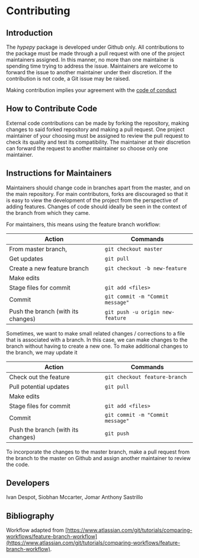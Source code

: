 # Contributing

## Introduction
The _hypepy_ package is developed under Github only. All contributions to the package must be made through a pull request with one of the project maintainers assigned. In this manner, no more than one maintainer is spending time trying to address the issue. Maintainers are welcome to forward the issue to another maintainer under their discretion. If the contribution is not code, a Git issue may be raised.

Making contribution implies your agreement with the [code of conduct](CONDUCT.md)

## How to Contribute Code
External code contributions can be made by forking the repository, making changes to said forked repository and making a pull request. One project maintainer of your choosing must be assigned to review the pull request to check its quality and test its compatibility. The maintainer at their discretion can forward the request to another maintainer so choose only one maintainer.

## Instructions for Maintainers
Maintainers should change code in branches apart from the master, and on the main repository. For main contributors, forks are discouraged so that it is easy to view the development of the project from the perspective of adding features. Changes of code should ideally be seen in the context of the branch from which they came.

For maintainers, this means using the feature branch workflow:

| Action | Commands |
| --- | --- |
| From master branch, | `git checkout master` |
| Get updates | `git pull` |
| Create a new feature branch | `git checkout -b new-feature` |
| Make edits | |
| Stage files for commit | `git add <files>` |
| Commit | `git commit -m "Commit message"` |
| Push the branch (with its changes)| `git push -u origin new-feature` |

Sometimes, we want to make small related changes / corrections to a file that is associated with a branch. In this case, we can make changes to the branch without having to create a new one. To make additional changes to the branch, we may update it

| Action | Commands |
| --- | --- |
| Check out the feature | `git checkout feature-branch` |
| Pull potential updates | `git pull` |
| Make edits | |
| Stage files for commit | `git add <files>` |
| Commit | `git commit -m "Commit message"` |
| Push the branch (with its changes)| `git push` |

To incorporate the changes to the master branch, make a pull request from the branch to the master on Github and assign another maintainer to review the code.

## Developers
Ivan Despot, Siobhan Mccarter, Jomar Anthony Sastrillo

## Bibliography
Workflow adapted from [https://www.atlassian.com/git/tutorials/comparing-workflows/feature-branch-workflow](https://www.atlassian.com/git/tutorials/comparing-workflows/feature-branch-workflow).
